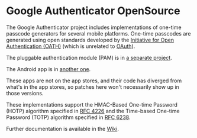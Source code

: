 # Google Authenticator OpenSource

The Google Authenticator project includes implementations of one-time passcode
generators for several mobile platforms. One-time passcodes are generated using
open standards developed by the
[Initiative for Open Authentication (OATH)](http://www.openauthentication.org/)
(which is unrelated to [OAuth](http://oauth.net/)).

The pluggable authentication module (PAM) is in
[a separate project](https://github.com/google/google-authenticator-libpam).

The Android app is in
[another one](https://github.com/google/google-authenticator-android).

These apps are not on the app stores, and their code has diverged from what's in
the app stores, so patches here won't necessarily show up in those versions.

These implementations support the HMAC-Based One-time Password (HOTP) algorithm
specified in [RFC 4226](https://tools.ietf.org/html/rfc4226) and the Time-based
One-time Password (TOTP) algorithm specified
in [RFC 6238](https://tools.ietf.org/html/rfc6238).

Further documentation is available in
the [Wiki](https://github.com/google/google-authenticator/wiki).
